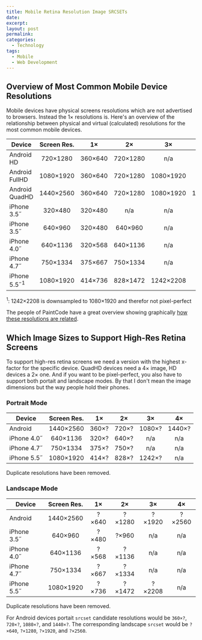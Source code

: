 ```yaml
---
title: Mobile Retina Resolution Image SRCSETs
date:
excerpt:
layout: post
permalink:
categories:
  - Technology
tags:
  - Mobile
  - Web Development
---
```

## Overview of Most Common Mobile Device Resolutions

Mobile devices have physical screens resolutions which are not advertised to browsers. Instead the 1× resolutions is. Here's an overview of the relationship between physical and virtual (calculated) resolutions for the most common mobile devices.

| Device         | Screen Res. |    1×   |    2×    |    3×     |    4×     |
|----------------|:-----------:|:-------:|:--------:|:---------:|:---------:|
| Android HD     |   720×1280  | 360×640 | 720×1280 |    n/a    |    n/a    |
| Android FullHD |  1080×1920  | 360×640 | 720×1280 | 1080×1920 |    n/a    |
| Android QuadHD |  1440×2560  | 360×640 | 720×1280 | 1080×1920 | 1440×2560 |
| iPhone 3.5˝    |   320×480   | 320×480 |   n/a    |    n/a    |    n/a    |
| iPhone 3.5˝    |   640×960   | 320×480 | 640×960  |    n/a    |    n/a    |
| iPhone 4.0˝    |   640×1136  | 320×568 | 640×1136 |    n/a    |    n/a    |
| iPhone 4.7˝    |   750×1334  | 375×667 | 750×1334 |    n/a    |    n/a    |
| iPhone 5.5˝<sup>1</sup>|  1080×1920  | 414×736 | 828×1472 | 1242×2208 |    n/a    |

<sup>1</sup>: 1242×2208 is downsampled to 1080×1920 and therefor not pixel-perfect

The people of PaintCode have a great overview showing graphically [how these resolutions are related](https://www.paintcodeapp.com/news/iphone-6-screens-demystified).

## Which Image Sizes to Support High-Res Retina Screens

To support high-res retina screens we need a version with the highest x-factor for the specific device. QuadHD devices need a 4× image, HD devices a 2× one. And if you want to be pixel-perfect, you also have to support both portait and landscape modes. By that I don't mean the image dimensions but the way people hold their phones.

### Portrait Mode

| Device      | Screen Res. |   1×  |   2×  |   3×   |   4×   |
|-------------|:-----------:|:-----:|:-----:|:------:|:------:|
| Android     |  1440×2560  | 360×? | 720×? | 1080×? | 1440×? |
| iPhone 4.0˝ |   640×1136  | 320×? | 640×? |   n/a  |   n/a  |
| iPhone 4.7˝ |   750×1334  | 375×? | 750×? |   n/a  |   n/a  |
| iPhone 5.5˝ |  1080×1920  | 414×? | 828×? | 1242×? |   n/a  |

Duplicate resolutions have been removed.

### Landscape Mode

| Device      | Screen Res. |  1×   |   2×   |   3×   |   4×   |
|-------------|:-----------:|:-----:|:------:|:------:|:------:|
| Android     |  1440×2560  | ?×640 | ?×1280 | ?×1920 | ?×2560 |
| iPhone 3.5˝ |   640×960   | ?×480 | ?×960  |   n/a  |   n/a  |
| iPhone 4.0˝ |   640×1136  | ?×568 | ?×1136 |   n/a  |   n/a  |
| iPhone 4.7˝ |   750×1334  | ?×667 | ?×1334 |   n/a  |   n/a  |
| iPhone 5.5˝ |  1080×1920  | ?×736 | ?×1472 | ?×2208 |   n/a  |

Duplicate resolutions have been removed.


For Android devices portait `srcset` candidate resolutions would be `360×?`, `720×?`, `1080×?`, and `1440×?`. The corresponding landscape `srcset` would be `?×640`, `?×1280`, `?×1920`, and `?×2560`.
